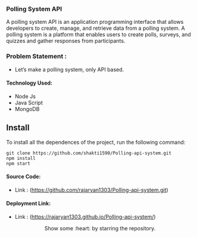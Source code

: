 ### Polling System API

A polling system API is an application programming interface that allows developers to create, manage, and retrieve data from a polling system. A polling system is a platform that enables users to create polls, surveys, and quizzes and gather responses from participants.

### Problem Statement : 
 - Let’s make a polling system, only API based.
 
#### Technology Used:
 - Node Js
 - Java Script
 - MongoDB
 

 ## Install

To install all the dependences of the project, run the following command:

    git clone https://github.com/shakti1590/Polling-api-system.git
    npm install
    npm start


#### Source Code:
 - Link : (https://github.com/rajaryan1303/Polling-api-system.git)


#### Deployment Link:
 - Link : (https://rajaryan1303.github.io/Polling-api-system/)



<p align="center">
  Show some :heart: by starring the repository.
</p>





